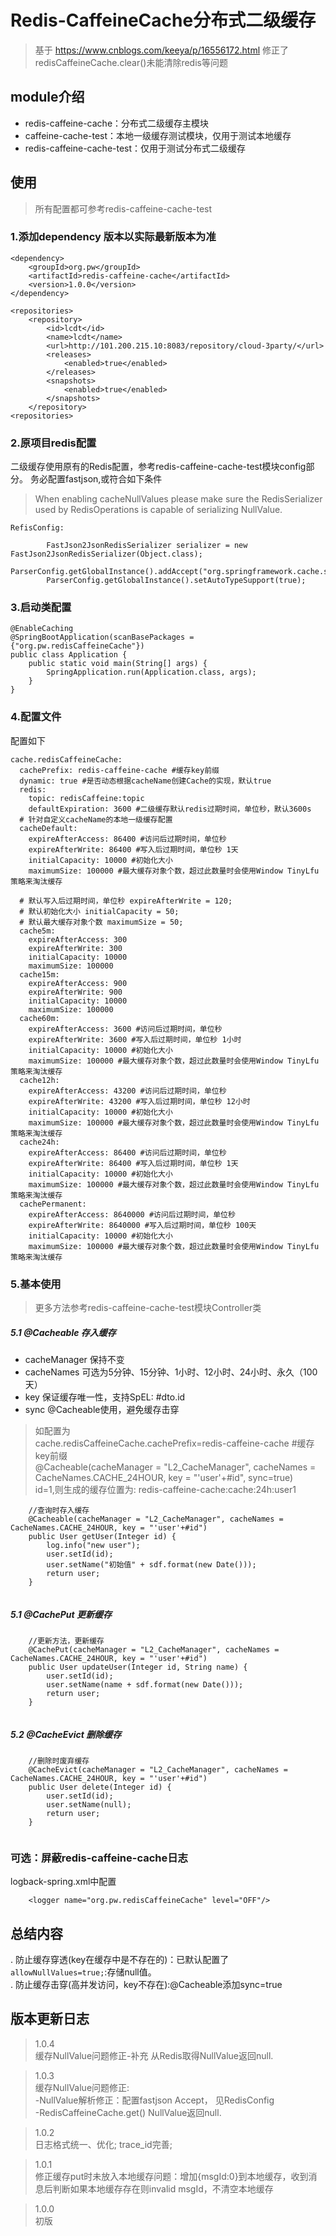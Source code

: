 # Redis-CaffeineCache分布式二级缓存

> 基于 https://www.cnblogs.com/keeya/p/16556172.html 修正了redisCaffeineCache.clear()未能清除redis等问题

## module介绍

- redis-caffeine-cache：分布式二级缓存主模块
- caffeine-cache-test：本地一级缓存测试模块，仅用于测试本地缓存
- redis-caffeine-cache-test：仅用于测试分布式二级缓存

## 使用

> 所有配置都可参考redis-caffeine-cache-test

### 1.添加dependency 版本以实际最新版本为准

```
<dependency>
    <groupId>org.pw</groupId>
    <artifactId>redis-caffeine-cache</artifactId>
    <version>1.0.0</version>
</dependency>

<repositories>
    <repository>
        <id>lcdt</id>
        <name>lcdt</name>
        <url>http://101.200.215.10:8083/repository/cloud-3party/</url>
        <releases>
            <enabled>true</enabled>
        </releases>
        <snapshots>
            <enabled>true</enabled>
        </snapshots>
    </repository>
<repositories>
```

### 2.原项目redis配置

二级缓存使用原有的Redis配置，参考redis-caffeine-cache-test模块config部分。
务必配置fastjson,或符合如下条件
> When enabling cacheNullValues please make sure the RedisSerializer used by RedisOperations is capable of serializing NullValue.
``` 
RefisConfig:

        FastJson2JsonRedisSerializer serializer = new FastJson2JsonRedisSerializer(Object.class);
        ParserConfig.getGlobalInstance().addAccept("org.springframework.cache.support.NullValue");
        ParserConfig.getGlobalInstance().setAutoTypeSupport(true);
```

### 3.启动类配置

```
@EnableCaching
@SpringBootApplication(scanBasePackages = {"org.pw.redisCaffeineCache"})
public class Application {
    public static void main(String[] args) {
        SpringApplication.run(Application.class, args);
    }
}
```

### 4.配置文件

配置如下

``` 
cache.redisCaffeineCache:
  cachePrefix: redis-caffeine-cache #缓存key前缀
  dynamic: true #是否动态根据cacheName创建Cache的实现，默认true
  redis:
    topic: redisCaffeine:topic
    defaultExpiration: 3600 #二级缓存默认redis过期时间，单位秒，默认3600s
  # 针对自定义cacheName的本地一级缓存配置
  cacheDefault:
    expireAfterAccess: 86400 #访问后过期时间，单位秒
    expireAfterWrite: 86400 #写入后过期时间，单位秒 1天
    initialCapacity: 10000 #初始化大小
    maximumSize: 100000 #最大缓存对象个数，超过此数量时会使用Window TinyLfu策略来淘汰缓存

  # 默认写入后过期时间，单位秒 expireAfterWrite = 120;
  #	默认初始化大小 initialCapacity = 50;
  #	默认最大缓存对象个数 maximumSize = 50;
  cache5m:
    expireAfterAccess: 300
    expireAfterWrite: 300
    initialCapacity: 10000
    maximumSize: 100000
  cache15m:
    expireAfterAccess: 900
    expireAfterWrite: 900
    initialCapacity: 10000
    maximumSize: 100000
  cache60m:
    expireAfterAccess: 3600 #访问后过期时间，单位秒
    expireAfterWrite: 3600 #写入后过期时间，单位秒 1小时
    initialCapacity: 10000 #初始化大小
    maximumSize: 100000 #最大缓存对象个数，超过此数量时会使用Window TinyLfu策略来淘汰缓存
  cache12h:
    expireAfterAccess: 43200 #访问后过期时间，单位秒
    expireAfterWrite: 43200 #写入后过期时间，单位秒 12小时
    initialCapacity: 10000 #初始化大小
    maximumSize: 100000 #最大缓存对象个数，超过此数量时会使用Window TinyLfu策略来淘汰缓存
  cache24h:
    expireAfterAccess: 86400 #访问后过期时间，单位秒
    expireAfterWrite: 86400 #写入后过期时间，单位秒 1天
    initialCapacity: 10000 #初始化大小
    maximumSize: 100000 #最大缓存对象个数，超过此数量时会使用Window TinyLfu策略来淘汰缓存
  cachePermanent:
    expireAfterAccess: 8640000 #访问后过期时间，单位秒
    expireAfterWrite: 8640000 #写入后过期时间，单位秒 100天
    initialCapacity: 10000 #初始化大小
    maximumSize: 100000 #最大缓存对象个数，超过此数量时会使用Window TinyLfu策略来淘汰缓存
```

### 5.基本使用

> 更多方法参考redis-caffeine-cache-test模块Controller类

##### 5.1 @Cacheable 存入缓存

- cacheManager 保持不变
- cacheNames 可选为5分钟、15分钟、1小时、12小时、24小时、永久（100天）
- key 保证缓存唯一性，支持SpEL: #dto.id
- sync @Cacheable使用，避免缓存击穿

> 如配置为  
> cache.redisCaffeineCache.cachePrefix=redis-caffeine-cache #缓存key前缀  
> @Cacheable(cacheManager = "L2_CacheManager", cacheNames = CacheNames.CACHE_24HOUR, key = "'user'+#id", sync=true)  
> id=1,则生成的缓存位置为: redis-caffeine-cache:cache:24h:user1

``` 
    //查询时存入缓存
    @Cacheable(cacheManager = "L2_CacheManager", cacheNames = CacheNames.CACHE_24HOUR, key = "'user'+#id")
    public User getUser(Integer id) {
        log.info("new user");
        user.setId(id);
        user.setName("初始值" + sdf.format(new Date()));
        return user;
    }
    
```

##### 5.1 @CachePut 更新缓存

``` 
    //更新方法，更新缓存
    @CachePut(cacheManager = "L2_CacheManager", cacheNames = CacheNames.CACHE_24HOUR, key = "'user'+#id")
    public User updateUser(Integer id, String name) {
        user.setId(id);
        user.setName(name + sdf.format(new Date()));
        return user;
    }
    
```

##### 5.2 @CacheEvict 删除缓存

``` 
    //删除时废弃缓存
    @CacheEvict(cacheManager = "L2_CacheManager", cacheNames = CacheNames.CACHE_24HOUR, key = "'user'+#id")
    public User delete(Integer id) {
        user.setId(id);
        user.setName(null);
        return user;
    }
    
```

### 可选：屏蔽redis-caffeine-cache日志

logback-spring.xml中配置

```
    <logger name="org.pw.redisCaffeineCache" level="OFF"/>
```

## 总结内容

. 防止缓存穿透(key在缓存中是不存在的)：已默认配置了 `allowNullValues=true;`:存储null值。  
. 防止缓存击穿(高并发访问，key不存在):@Cacheable添加sync=true

## 版本更新日志
>1.0.4  
> 缓存NullValue问题修正-补充 从Redis取得NullValue返回null.

> 1.0.3  
> 缓存NullValue问题修正:  
> -NullValue解析修正：配置fastjson Accept， 见RedisConfig  
> -RedisCaffeineCache.get() NullValue返回null.

> 1.0.2  
> 日志格式统一、优化; trace_id完善;

> 1.0.1  
> 修正缓存put时未放入本地缓存问题：增加{msgId:0}到本地缓存，收到消息后判断如果本地缓存存在则invalid msgId，不清空本地缓存

> 1.0.0  
> 初版



